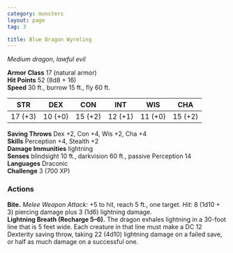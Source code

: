 ```yaml
---
category: monsters
layout: page
tag: 3

title: Blue Dragon Wyrmling 
---
```

_Medium dragon, lawful evil_

**Armor Class** 17 (natural armor)    
**Hit Points** 52 (8d8 + 16)    
**Speed** 30 ft., burrow 15 ft., fly 60 ft. 

| STR     | DEX     | CON     | INT     | WIS     | CHA     |
|---------|---------|---------|---------|---------|---------|
| 17 (+3) | 10 (+0) | 15 (+2) | 12 (+1) | 11 (+0) | 15 (+2) |

**Saving Throws** Dex +2, Con +4, Wis +2, Cha +4    
**Skills** Perception +4, Stealth +2    
**Damage Immunities** lightning    
**Senses** blindsight 10 ft., darkvision 60 ft., passive Perception 14    
**Languages** Draconic    
**Challenge** 3 (700 XP) 

### Actions 
**Bite.** _Melee Weapon Attack:_ +5 to hit, reach 5 ft., one target. _Hit:_ 8 (1d10 + 3) piercing damage plus 3 (1d6) lightning damage.    
**Lightning Breath (Recharge 5–6).** The dragon exhales lightning in a 30-­foot line that is 5 feet wide. Each creature in that line must make a DC 12 Dexterity saving throw, taking 22 (4d10) lightning damage on a failed save, or half as much damage on a successful one.